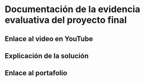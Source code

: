# Documentación de la evidencia evaluativa del proyecto final

## Enlace al video en YouTube


## Explicación de la solución

## Enlace al portafolio

